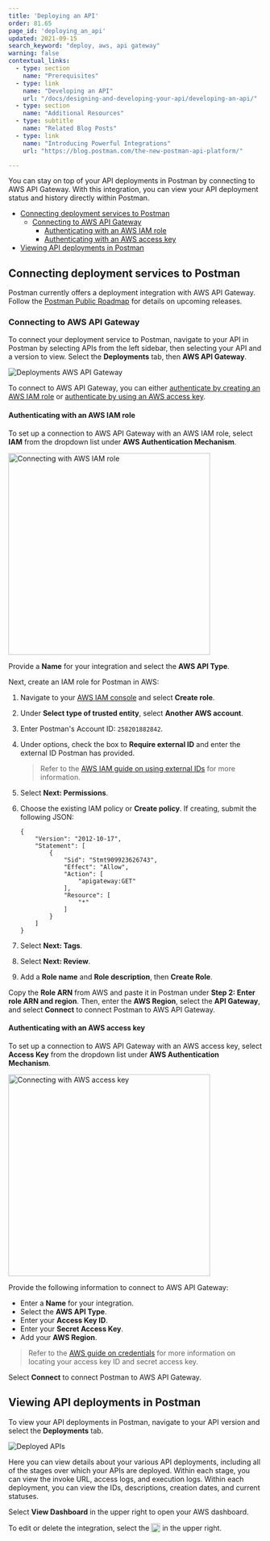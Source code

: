 ```yaml
---
title: 'Deploying an API'
order: 81.65
page_id: 'deploying_an_api'
updated: 2021-09-15
search_keyword: "deploy, aws, api gateway"
warning: false
contextual_links:
  - type: section
    name: "Prerequisites"
  - type: link
    name: "Developing an API"
    url: "/docs/designing-and-developing-your-api/developing-an-api/"
  - type: section
    name: "Additional Resources"
  - type: subtitle
    name: "Related Blog Posts"
  - type: link
    name: "Introducing Powerful Integrations"
    url: "https://blog.postman.com/the-new-postman-api-platform/"

---
```


You can stay on top of your API deployments in Postman by connecting to AWS API Gateway. With this integration, you can view your API deployment status and history directly within Postman.

* [Connecting deployment services to Postman](#connecting-deployment-services-to-postman)
    * [Connecting to AWS API Gateway](#connecting-to-aws-api-gateway)
        * [Authenticating with an AWS IAM role](#authenticating-with-an-aws-iam-role)
        * [Authenticating with an AWS access key](#authenticating-with-an-aws-access-key)
* [Viewing API deployments in Postman](#viewing-api-deployments-in-postman)

## Connecting deployment services to Postman

Postman currently offers a deployment integration with AWS API Gateway. Follow the [Postman Public Roadmap](http://go.pstmn.io/public-roadmap) for details on upcoming releases.

### Connecting to AWS API Gateway

To connect your deployment service to Postman, navigate to your API in Postman by selecting APIs from the left sidebar, then selecting your API and a version to view. Select the **Deployments** tab, then **AWS API Gateway**.

<img alt="Deployments AWS API Gateway" src="https://assets.postman.com/postman-docs/deployments-aws-api-gateway-v9.jpg"/>

To connect to AWS API Gateway, you can either [authenticate by creating an AWS IAM role](#authenticating-with-an-aws-iam-role) or [authenticate by using an AWS access key](#authenticating-with-an-aws-access-key).

#### Authenticating with an AWS IAM role

To set up a connection to AWS API Gateway with an AWS IAM role, select **IAM** from the dropdown list under **AWS Authentication Mechanism**.

<img alt="Connecting with AWS IAM role" src="https://assets.postman.com/postman-docs/connect-to-api-gateway-with-iam-role-v9.jpg" width="400px"/>

Provide a **Name** for your integration and select the **AWS API Type**.

Next, create an IAM role for Postman in AWS:

1. Navigate to your [AWS IAM console](https://console.aws.amazon.com/iam/home#/roles) and select **Create role**.
2. Under **Select type of trusted entity**, select **Another AWS account**.
3. Enter Postman's Account ID: `258201882842`.
4. Under options, check the box to **Require external ID** and enter the external ID Postman has provided.
    > Refer to the [AWS IAM guide on using external IDs](https://docs.aws.amazon.com/IAM/latest/UserGuide/id_roles_create_for-user_externalid.html) for more information.
5. Select **Next: Permissions**.
6. Choose the existing IAM policy or **Create policy**. If creating, submit the following JSON:

    ```
    {
        "Version": "2012-10-17",
        "Statement": [
            {
                "Sid": "Stmt909923626743",
                "Effect": "Allow",
                "Action": [
                    "apigateway:GET"
                ],
                "Resource": [
                    "*"
                ]
            }
        ]
    }
    ```

7. Select **Next: Tags**.
8. Select **Next: Review**.
9. Add a **Role name** and **Role description**, then **Create Role**.

Copy the **Role ARN** from AWS and paste it in Postman under **Step 2: Enter role ARN and region**. Then, enter the **AWS Region**, select the **API Gateway**, and select **Connect** to connect Postman to AWS API Gateway.

#### Authenticating with an AWS access key

To set up a connection to AWS API Gateway with an AWS access key, select **Access Key** from the dropdown list under **AWS Authentication Mechanism**.

<img alt="Connecting with AWS access key" src="https://assets.postman.com/postman-docs/connect-to-api-gateway-with-access-key.jpg" width="400px"/>

Provide the following information to connect to AWS API Gateway:

* Enter a **Name** for your integration.
* Select the **AWS API Type**.
* Enter your **Access Key ID**.
* Enter your **Secret Access Key**.
* Add your **AWS Region**.

> Refer to the [AWS guide on credentials](https://docs.aws.amazon.com/sdk-for-javascript/v2/developer-guide/getting-your-credentials.html) for more information on locating your access key ID and secret access key.

Select **Connect** to connect Postman to AWS API Gateway.

## Viewing API deployments in Postman

To view your API deployments in Postman, navigate to your API version and select the **Deployments** tab.

<img alt="Deployed APIs" src="https://assets.postman.com/postman-docs/api-gateway-deployments-configured.jpg"/>

Here you can view details about your various API deployments, including all of the stages over which your APIs are deployed. Within each stage, you can view the invoke URL, access logs, and execution logs. Within each deployment, you can view the IDs, descriptions, creation dates, and current statuses.

Select **View Dashboard** in the upper right to open your AWS dashboard.

To edit or delete the integration, select the <img alt="Three dots icon" src="https://assets.postman.com/postman-docs/icon-three-dots-v9.jpg" width="18px" style="vertical-align:middle;margin-bottom:5px"> in the upper right.
